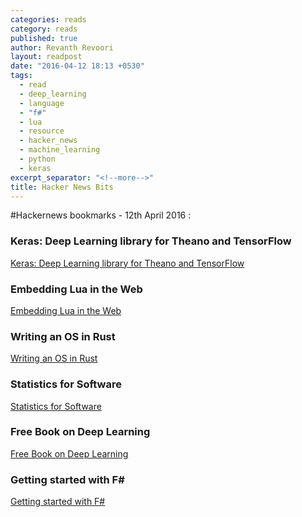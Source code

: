 ```yaml
---
categories: reads
category: reads
published: true
author: Revanth Revoori
layout: readpost
date: "2016-04-12 18:13 +0530"
tags: 
  - read
  - deep_learning
  - language
  - "f#"
  - lua
  - resource
  - hacker_news
  - machine_learning
  - python
  - keras
excerpt_separator: "<!--more-->"
title: Hacker News Bits
---
```


#Hackernews bookmarks - 12th April 2016 :

### Keras: Deep Learning library for Theano and TensorFlow

<a class="embedly-card" href="http://keras.io/">Keras: Deep Learning library for Theano and TensorFlow  <i class="fa fa-external-link"></i></a>

### Embedding Lua in the Web

<a class="embedly-card" href="http://starlight.paulcuth.me.uk/docs/embedding-lua-in-the-web">Embedding Lua in the Web  <i class="fa fa-external-link"></i></a>

### Writing an OS in Rust

<a class="embedly-card" href="http://os.phil-opp.com/">Writing an OS in Rust  <i class="fa fa-external-link"></i></a>

### Statistics for Software

<a class="embedly-card" href="https://www.paypal-engineering.com/2016/04/11/statistics-for-software/">Statistics for Software  <i class="fa fa-external-link"></i></a>

### Free Book on Deep Learning
 
<a class="embedly-card" href="http://www.deeplearningbook.org/">Free Book on Deep Learning  <i class="fa fa-external-link"></i></a>

### Getting started with F#

<a class="embedly-card" href="http://jj09.net/getting-started-with-fsharp/">Getting started with F#  <i class="fa fa-external-link"></i></a>

<!--more-->
